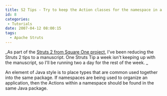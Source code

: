 ```yaml
---
title: S2 Tips - Try to keep the Action classes for the namespace in a common Java package
id: 8
categories:
 - Tutorials
date: 2007-04-12 08:00:15
tags:
  - Apache Struts
---
```


_As part of the [Struts 2 from Square One project](http://code.google.com/p/sq1-struts2/), I've been reducing the Struts 2 tips to a manuscript. One Struts Tip a week isn't keeping up with the manuscript, so I'll be running two a day for the rest of the week.  _

An element of Java style is to place types that are common used together into the same package. If namespaces are being used to organize an application, then the Actions within a namespace should be found in the same Java package.